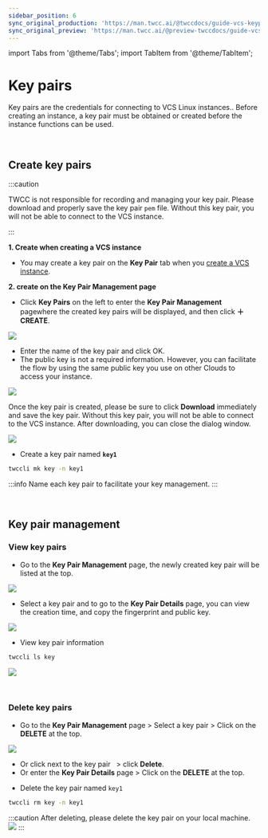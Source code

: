 ```yaml
---
sidebar_position: 6
sync_original_production: 'https://man.twcc.ai/@twccdocs/guide-vcs-keypair-en'
sync_original_preview: 'https://man.twcc.ai/@preview-twccdocs/guide-vcs-keypair-en'
---
```


import Tabs from '@theme/Tabs';
import TabItem from '@theme/TabItem';

# Key pairs

Key pairs are the credentials for connecting to VCS Linux instances.. Before creating an instance, a key pair must be obtained or created before the instance functions can be used.

<br/>

## Create key pairs

:::caution

TWCC is not responsible for recording and managing your key pair. Please download and properly save the key pair `pem` file. Without this key pair, you will not be able to connect to the VCS instance.

:::


<Tabs>

<TabItem value="TWCC Portal" label="TWCC Portal">

**1. Create when creating a VCS instance**

- You may create a key pair on the **Key Pair** tab when you [create a VCS instance](https://man.twcc.ai/@twccdocs/guide-vcs-create-zh).

**2. create on the Key Pair Management page**

* Click **Key Pairs** on the left to enter the **Key Pair Management** pagewhere the created key pairs will be displayed, and then click **＋CREATE**.

![](https://cos.twcc.ai/SYS-MANUAL/uploads/upload_84108381b91d32f82c53a6d7ea28927e.png)

* Enter the name of the key pair and click OK.
* The public key is not a required information. However, you can facilitate the flow by using the same public key you use on other Clouds to access your instance.

![](https://cos.twcc.ai/SYS-MANUAL/uploads/upload_466e59decf0e8352b8c2a50a382ebf69.png)

Once the key pair is created, please be sure to click **Download** immediately and save the key pair. Without this key pair, you will not be able to connect to the VCS instance. After downloading, you can close the dialog window.

![](https://cos.twcc.ai/SYS-MANUAL/uploads/upload_681f85be42a4c35f35f58801c389b5b1.png)


</TabItem>

<TabItem value="TWCC CLI" label="TWCC CLI">


- Create a key pair named **`key1`**

```bash
twccli mk key -n key1
```

:::info
Name each key pair to facilitate your key management.
:::

</TabItem>

</Tabs>

<br/>


## Key pair management

### View key pairs

<Tabs>

<TabItem value="TWCC Portal" label="TWCC Portal">

* Go to the **Key Pair Management** page, the newly created key pair will be listed at the top.

![](https://cos.twcc.ai/SYS-MANUAL/uploads/upload_2c5c208189e40729745d1a2d438eadfb.png)


- Select a key pair and to go to the **Key Pair Details** page, you can view the creation time, and copy the fingerprint and public key.

![](https://cos.twcc.ai/SYS-MANUAL/uploads/upload_08d77d911707ea2bb34f230811789a23.png)


</TabItem>

<TabItem value="TWCC CLI" label="TWCC CLI">

- View key pair information

```bash
twccli ls key
```

![](https://cos.twcc.ai/SYS-MANUAL/uploads/upload_752e44d40060a214fa67fba1db2a1ead.png)


</TabItem>

</Tabs>

<br/>


### Delete key pairs

<Tabs>

<TabItem value="TWCC Portal" label="TWCC Portal">

* Go to the **Key Pair Management** page >  Select a key pair > Click on the **DELETE** at the top.

![](https://cos.twcc.ai/SYS-MANUAL/uploads/upload_343f2e9b8bce0080133b8d1765e6c4bc.png)



- Or click <i class="fa fa-ellipsis-v fa-20" aria-hidden="true"></i> next to the key pair &nbsp; > click **Delete**.
- Or enter the **Key Pair Details** page >  Click on the **DELETE** at the top.

</TabItem>

<TabItem value="TWCC CLI" label="TWCC CLI">

- Delete the key pair named `key1` 
```bash
twccli rm key -n key1
```
:::caution
After deleting, please delete the key pair on your local machine.
![](https://cos.twcc.ai/SYS-MANUAL/uploads/upload_0ebc5f5ed8ea2bff1c5e0d8311873eb5.png)
:::

</TabItem>

</Tabs>